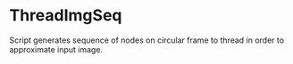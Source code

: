 # ThreadImgSeq
Script generates sequence of nodes on circular frame to thread in order to approximate input image.

